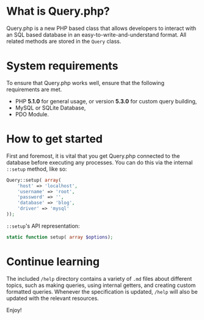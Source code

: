 # What is Query.php?
Query.php is a new PHP based class that allows developers to interact with an SQL based database in an easy-to-write-and-understand format. All related methods are stored in the `Query` class. 

# System requirements
To ensure that Query.php works well, ensure that the following requirements are met.

* PHP **5.1.0** for general usage, or version **5.3.0** for custom query building,
* MySQL or SQLite Database,
* PDO Module. 

# How to get started
First and foremost, it is vital that you get Query.php connected to the database before executing any processes. You can do this via the internal `::setup` method, like so:

```php
Query::setup( array(
	'host' => 'localhost',
	'username' => 'root',
	'password' => '',
	'database' => 'blog',
	'driver' => 'mysql'
));
```

`::setup`'s API representation:

```php
static function setup( array $options);
```

# Continue learning
The included `/help` directory contains a variety of `.md` files about different topics, such as making queries, using internal getters, and creating custom formatted queries. Whenever the specification is updated, `/help` will also be updated with the relevant resources.

Enjoy!